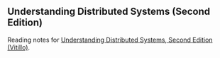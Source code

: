 ## Understanding Distributed Systems (Second Edition)

Reading notes for [Understanding Distributed Systems, Second Edition (Vitillo)](https://www.amazon.ca/Understanding-Distributed-Systems-Second-applications/dp/1838430210).